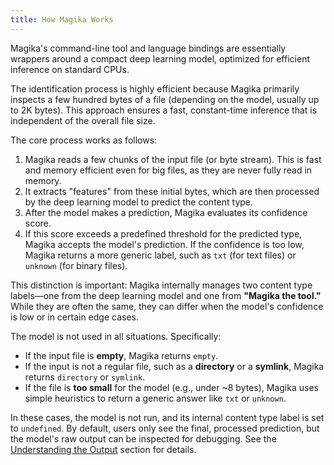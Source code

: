 ```yaml
---
title: How Magika Works
---
```


Magika's command-line tool and language bindings are essentially wrappers around a compact deep learning model, optimized for efficient inference on standard CPUs.

The identification process is highly efficient because Magika primarily inspects a few hundred bytes of a file (depending on the model, usually up to 2K bytes). This approach ensures a fast, constant-time inference that is independent of the overall file size.

The core process works as follows:

1. Magika reads a few chunks of the input file (or byte stream). This is fast and memory efficient even for big files, as they are never fully read in memory.
2. It extracts "features" from these initial bytes, which are then processed by the deep learning model to predict the content type.
3. After the model makes a prediction, Magika evaluates its confidence score.
4. If this score exceeds a predefined threshold for the predicted type, Magika accepts the model's prediction. If the confidence is too low, Magika returns a more generic label, such as `txt` (for text files) or `unknown` (for binary files).

This distinction is important: Magika internally manages two content type labels—one from the deep learning model and one from **"Magika the tool."** While they are often the same, they can differ when the model's confidence is low or in certain edge cases.

The model is not used in all situations. Specifically:
- If the input file is **empty**, Magika returns `empty`.
- If the input is not a regular file, such as a **directory** or a **symlink**, Magika returns `directory` or `symlink`.
- If the file is **too small** for the model (e.g., under ~8 bytes), Magika uses simple heuristics to return a generic answer like `txt` or `unknown`.

In these cases, the model is not run, and its internal content type label is set to `undefined`. By default, users only see the final, processed prediction, but the model's raw output can be inspected for debugging. See the [Understanding the Output](/core-concepts/understanding-the-output) section for details.